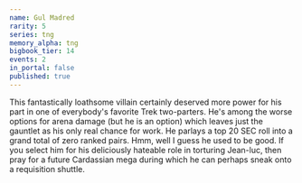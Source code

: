 ```yaml
---
name: Gul Madred
rarity: 5
series: tng
memory_alpha: tng
bigbook_tier: 14
events: 2
in_portal: false
published: true
---
```


This fantastically loathsome villain certainly deserved more power for his part in one of everybody's favorite Trek two-parters. He's among the worse options for arena damage (but he is an option) which leaves just the gauntlet as his only real chance for work. He parlays a top 20 SEC roll into a grand total of zero ranked pairs. Hmm, well I guess he used to be good. If you select him for his deliciously hateable role in torturing Jean-luc, then pray for a future Cardassian mega during which he can perhaps sneak onto a requisition shuttle.
